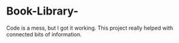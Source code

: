 # Book-Library-
Code is a mess, but I got it working. This project really helped with connected bits of information.
